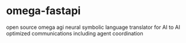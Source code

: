 # omega-fastapi
open source omega agi neural symbolic language translator for AI to AI optimized communications including agent coordination

